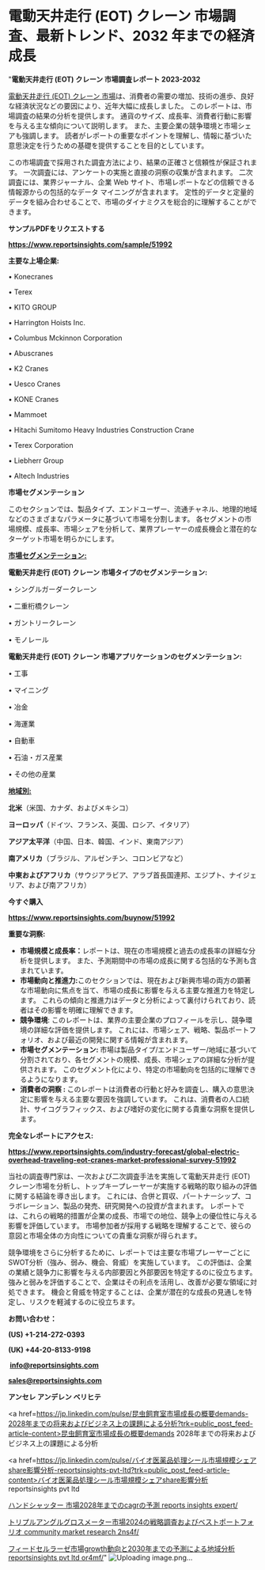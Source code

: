 # 電動天井走行 (EOT) クレーン 市場調査、最新トレンド、2032 年までの経済成長

"<strong>電動天井走行 (EOT) クレーン 市場調査レポート 2023-2032</strong>

<a href=https://www.reportsinsights.com/sample/51992>電動天井走行 (EOT) クレーン 市場</a>は、消費者の需要の増加、技術の進歩、良好な経済状況などの要因により、近年大幅に成長しました。 このレポートは、市場調査の結果の分析を提供します。 通貨のサイズ、成長率、消費者行動に影響を与える主な傾向について説明します。 また、主要企業の競争環境と市場シェアも強調します。 読者がレポートの重要なポイントを理解し、情報に基づいた意思決定を行うための基礎を提供することを目的としています。

この市場調査で採用された調査方法により、結果の正確さと信頼性が保証されます。 一次調査には、アンケートの実施と直接の洞察の収集が含まれます。 二次調査には、業界ジャーナル、企業 Web サイト、市場レポートなどの信頼できる情報源からの包括的なデータ マイニングが含まれます。 定性的データと定量的データを組み合わせることで、市場のダイナミクスを総合的に理解することができます。

<strong><b>サンプルPDFをリクエストする</b></strong>

<a href=https://www.reportsinsights.com/sample/51992><strong><u>https://www.reportsinsights.com/sample/51992</u></strong></a>

<strong>主要な上場企業:</strong>

• Konecranes

• Terex

• KITO GROUP

• Harrington Hoists Inc.

• Columbus Mckinnon Corporation

• Abuscranes

• K2 Cranes

• Uesco Cranes

• KONE Cranes

• Mammoet

• Hitachi Sumitomo Heavy Industries Construction Crane

• Terex Corporation

• Liebherr Group

• Altech Industries

<strong>市場セグメンテーション</strong>

このセクションでは、製品タイプ、エンドユーザー、流通チャネル、地理的地域などのさまざまなパラメータに基づいて市場を分割します。 各セグメントの市場規模、成長率、市場シェアを分析して、業界プレーヤーの成長機会と潜在的なターゲット市場を明らかにします。

<strong><u>市場セグメンテーション</u></strong><strong><u>:</u></strong>

<strong>電動天井走行 (EOT) クレーン 市場タイプのセグメンテーション:</strong>

• シングルガーダークレーン

• 二重桁橋クレーン

• ガントリークレーン

• モノレール

<strong>電動天井走行 (EOT) クレーン 市場アプリケーションのセグメンテーション:</strong>

• 工事

• マイニング

• 冶金

• 海運業

• 自動車

• 石油・ガス産業

• その他の産業

<strong><u>地域別</u></strong><strong><u>:</u></strong>

<strong>北米</strong>（米国、カナダ、およびメキシコ）

<strong>ヨーロッパ</strong>（ドイツ、フランス、英国、ロシア、イタリア）

<strong>アジア太平洋</strong>（中国、日本、韓国、インド、東南アジア）

<strong>南アメリカ</strong>（ブラジル、アルゼンチン、コロンビアなど）

<strong>中東およびアフリカ</strong>（サウジアラビア、アラブ首長国連邦、エジプト、ナイジェリア、および南アフリカ）

<strong>今すぐ購入</strong>

<a href=https://www.reportsinsights.com/buynow/51992><strong><u>https://www.reportsinsights.com/buynow/51992</u></strong></a>

<strong>重要な洞察:</strong>
<ul>
  <li><strong>市場規模と成長率：</strong>レポートは、現在の市場規模と過去の成長率の詳細な分析を提供します。 また、予測期間中の市場の成長に関する包括的な予測も含まれています。</li>
  <li><strong>市場動向と推進力:</strong>このセクションでは、現在および新興市場の両方の顕著な市場動向に焦点を当て、市場の成長に影響を与える主要な推進力を特定します。 これらの傾向と推進力はデータと分析によって裏付けられており、読者はその影響を明確に理解できます。</li>
  <li><strong>競争環境</strong>: このレポートは、業界の主要企業のプロフィールを示し、競争環境の詳細な評価を提供します。 これには、市場シェア、戦略、製品ポートフォリオ、および最近の開発に関する情報が含まれます。</li>
  <li><strong>市場セグメンテーション: </strong>市場は製品タイプ/エンドユーザー/地域に基づいて分割されており、各セグメントの規模、成長、市場シェアの詳細な分析が提供されます。 このセグメント化により、特定の市場動向を包括的に理解できるようになります。</li>
  <li><strong>消費者の洞察 : </strong>このレポートは消費者の行動と好みを調査し、購入の意思決定に影響を与える主要な要因を強調しています。 これは、消費者の人口統計、サイコグラフィックス、および嗜好の変化に関する貴重な洞察を提供します。</li>
</ul>
<strong>完全なレポートにアクセス:</strong>

<a href=https://www.reportsinsights.com/industry-forecast/global-electric-overhead-traveling-eot-cranes-market-professional-survey-51992><strong><u><b>https://www.reportsinsights.com/industry-forecast/global-electric-overhead-traveling-eot-cranes-market-professional-survey-51992</b></u></strong></a>

当社の調査専門家は、一次および二次調査手法を実施して電動天井走行 (EOT) クレーン市場を分析し、トップキープレーヤーが実施する戦略的取り組みの評価に関する結論を導き出します。 これには、合併と買収、パートナーシップ、コラボレーション、製品の発売、研究開発への投資が含まれます。 レポートでは、これらの戦略的措置が企業の成長、市場での地位、競争上の優位性に与える影響を評価しています。 市場参加者が採用する戦略を理解することで、彼らの意図と市場全体の方向性についての貴重な洞察が得られます。

競争環境をさらに分析するために、レポートでは主要な市場プレーヤーごとにSWOT分析（強み、弱み、機会、脅威）を実施しています。 この評価は、企業の業績と競争力に影響を与える内部要因と外部要因を特定するのに役立ちます。 強みと弱みを評価することで、企業はその利点を活用し、改善が必要な領域に対処できます。 機会と脅威を特定することは、企業が潜在的な成長の見通しを特定し、リスクを軽減するのに役立ちます。

<strong>お問い合わせ：</strong>

<strong>(US) +1-214-272-0393</strong>

<strong>(UK) +44-20-8133-9198</strong>

<strong> </strong><a href=info@reportsinsights.com><strong><u>info@reportsinsights.com</u></strong></a>

<a href=sales@reportsinsights.com><strong><u>sales@reportsinsights.com</u></strong></a>

<strong>アンセレ アンデレン ベリヒテ</strong>

<a href=https://jp.linkedin.com/pulse/昆虫飼育室市場成長の概要demands-2028年までの将来およびビジネス上の課題による分析?trk=public_post_feed-article-content>昆虫飼育室市場成長の概要demands 2028年までの将来およびビジネス上の課題による分析</a>

<a href=https://jp.linkedin.com/pulse/バイオ医薬品処理シール市場規模シェアshare影響分析-reportsinsights-pvt-ltd?trk=public_post_feed-article-content>バイオ医薬品処理シール市場規模シェアshare影響分析 reportsinsights pvt ltd</a>

<a href=https://www.linkedin.com/pulse/ハンドシャッター-市場2028年までのcagrの予測-reports-insights-expert/>ハンドシャッター 市場2028年までのcagrの予測 reports insights expert/</a>

<a href=https://www.linkedin.com/pulse/トリプルアングルグロスメーター市場2024の戦略調査およびベストポートフォリオ-community-market-research-2ns4f/>トリプルアングルグロスメーター市場2024の戦略調査およびベストポートフォリオ community market research 2ns4f/</a>

<a href=https://www.linkedin.com/pulse/フィードセルラーゼ市場growth動向と2030年までの予測による地域分析-reportsinsights-pvt-ltd-or4mf/>フィードセルラーゼ市場growth動向と2030年までの予測による地域分析 reportsinsights pvt ltd or4mf/</a>"
![Uploading image.png…]()
